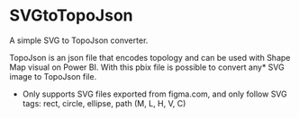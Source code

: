 # SVGtoTopoJson

A simple SVG to TopoJson converter.

TopoJson is an json file that encodes topology and can be used with Shape Map visual on Power BI.
With this pbix file is possible to convert any* SVG image to TopoJson file.

* Only supports SVG files exported from figma.com, and only follow SVG tags: rect, circle, ellipse, path (M, L, H, V, C)
